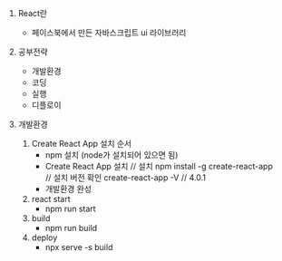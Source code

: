 1. React란
    - 페이스북에서 만든 자바스크립트 ui 라이브러리

2. 공부전략
    - 개발환경
    - 코딩
    - 실행
    - 디플로이     

3. 개발환경
    1) Create React App 설치 순서
        - npm 설치 (node가 설치되어 있으면 됨)
        - Create React App 설치
            // 설치 
            npm install -g create-react-app     
            // 설치 버전 확인
            create-react-app -V
            // 4.0.1
        - 개발환경 완성    
    2) react start
        - npm run start     
    3) build 
        - npm run build
    4) deploy
        - npx serve -s build    